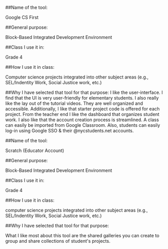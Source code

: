 ##Name of the tool: 

Google CS First

##General purpose:

Block-Based Integrated Development Environment


##Class I use it in: 

Grade 4


##How I use it in class: 

Computer science projects integrated into other subject areas (e.g., SEL/Indentity Work, Social Justice work, etc.)


##Why I have selected that tool for that purpose:
I like the user-interface. I find that the UI is very user-friendly for elementary students. I also really like the lay out of the tutorial videos. They are well organized and accessible. Additionally, I like that starter project code is offered for each project. From the teacher end I like the dashboard that organizes student work. I also like that the account creation process is streamlined. A class can easily be imported from Google Classroom. Also, students can easily log-in using Google SSO & their @nycstudents.net accounts.

##Name of the tool: 

Scratch (Educator Account)

##General purpose:

Block-Based Integrated Development Environment


##Class I use it in: 

Grade 4


##How I use it in class: 

computer science projects integrated into other subject areas (e.g., SEL/Indentity Work, Social Justice work, etc.)


##Why I have selected that tool for that purpose:

What I like most about this tool are the shared galleries you can create to group and share collections of student's projects.


